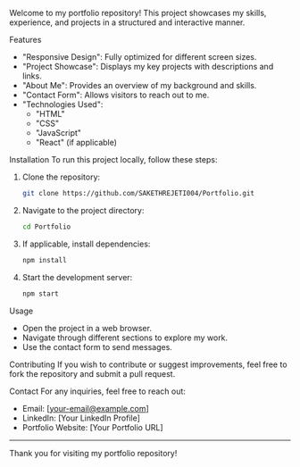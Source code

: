 Welcome to my portfolio repository! This project showcases my skills, experience, and projects in a structured and interactive manner.

 Features
- "Responsive Design": Fully optimized for different screen sizes.
- "Project Showcase": Displays my key projects with descriptions and links.
- "About Me": Provides an overview of my background and skills.
- "Contact Form": Allows visitors to reach out to me.
- "Technologies Used":
  - "HTML"
  - "CSS"
  - "JavaScript"
  - "React" (if applicable)

Installation
To run this project locally, follow these steps:

1. Clone the repository:
   ```bash
   git clone https://github.com/SAKETHREJETI004/Portfolio.git
   ```
2. Navigate to the project directory:
   ```bash
   cd Portfolio
   ```
3. If applicable, install dependencies:
   ```bash
   npm install
   ```
4. Start the development server:
   ```bash
   npm start
   ```

Usage
- Open the project in a web browser.
- Navigate through different sections to explore my work.
- Use the contact form to send messages.

Contributing
If you wish to contribute or suggest improvements, feel free to fork the repository and submit a pull request.

Contact
For any inquiries, feel free to reach out:
- Email: [your-email@example.com]
- LinkedIn: [Your LinkedIn Profile]
- Portfolio Website: [Your Portfolio URL]

---

Thank you for visiting my portfolio repository!
